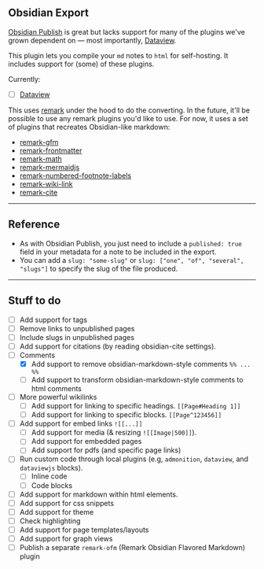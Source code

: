 ## Obsidian Export

[Obsidian Publish](https://obsidian.md/publish) is great but lacks support for many of the plugins we've grown dependent on — most importantly, [Dataview](https://github.com/blacksmithgu/obsidian-dataview).

This plugin lets you compile your `md` notes to `html` for self-hosting. It includes support for (some) of these plugins.

Currently:

- [ ] [Dataview](https://github.com/blacksmithgu/obsidian-dataview)

This uses [remark](https://github.com/remarkjs/remark) under the hood to do the converting. In the future, it'll be possible to use any remark plugins you'd like to use. For now, it uses a set of plugins that recreates Obsidian-like markdown:

- [remark-gfm](https://github.com/remarkjs/remark-gfm)
- [remark-frontmatter](https://github.com/remarkjs/remark-frontmatter)
- [remark-math](https://github.com/remarkjs/remark-math)
- [remark-mermaidjs](https://github.com/remcohaszing/remark-mermaidjs)
- [remark-numbered-footnote-labels](https://github.com/jackfletch/remark-numbered-footnote-labels)
- [remark-wiki-link](https://github.com/landakram/remark-wiki-link)
- [remark-cite](https://github.com/benrbray/remark-cite)

---

## Reference

- As with Obsidian Publish, you just need to include a `published: true` field in your metadata for a note to be included in the export.
- You can add a `slug: "some-slug"` or `slug: ["one", "of", "several", "slugs"]` to specify the slug of the file produced.

---

## Stuff to do

- [ ] Add support for tags
- [ ] Remove links to unpublished pages
- [ ] Include slugs in unpublished pages
- [ ] Add support for citations (by reading obsidian-cite settings).
- [ ] Comments
	- [x] Add support to remove obsidian-markdown-style comments `%% ... %%`
	- [ ] Add support to transform obsidian-markdown-style comments to html comments
- [ ] More powerful wikilinks
	- [ ] Add support for linking to specific headings. `[[Page#Heading 1]]`
	- [ ] Add support for linking to specific blocks. `[[Page^123456]]`
- [ ] Add support for embed links `![[...]]`
	- [ ] Add support for media (& resizing `![[Image|500]]`).
	- [ ] Add support for embedded pages
	- [ ] Add support for pdfs (and specific page links)
- [ ] Run custom code through local plugins (e.g, `admonition`, `dataview`, and `dataviewjs` blocks).
	- [ ] Inline code
	- [ ] Code blocks
- [ ] Add support for markdown within html elements.
- [ ] Add support for css snippets
- [ ] Add support for theme
- [ ] Check highlighting
- [ ] Add support for page templates/layouts
- [ ] Add support for graph views
- [ ] Publish a separate `remark-ofm` (Remark Obsidian Flavored Markdown) plugin
